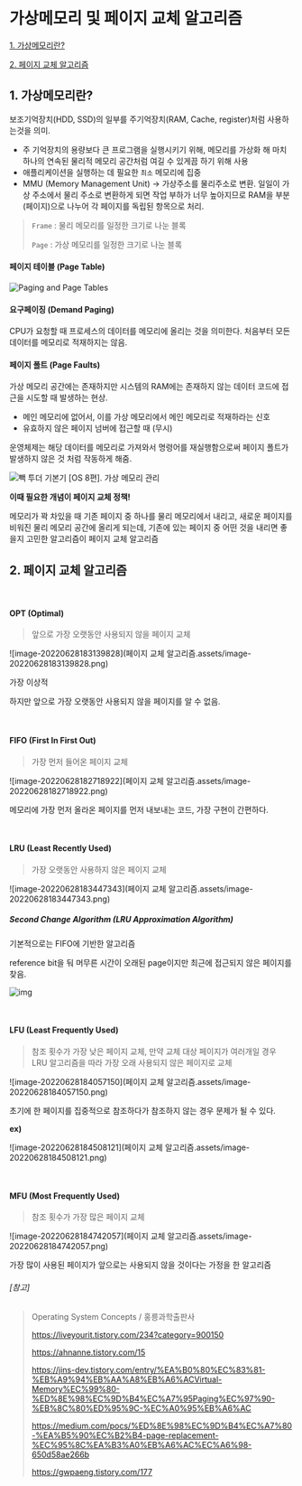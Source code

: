 # 가상메모리 및 페이지 교체 알고리즘



[1. 가상메모리란?](#1.-가상메모리란?)

[2. 페이지 교체 알고리즘](#2.-페이지-교체-알고리즘)



## 1. 가상메모리란?

보조기억장치(HDD, SSD)의 일부를 주기억장치(RAM, Cache, register)처럼 사용하는것을 의미.

- 주 기억장치의 용량보다 큰 프로그램을 실행시키기 위해, 메모리를 가상화 해 마치 하나의 연속된 물리적 메모리 공간처럼 여길 수 있게끔 하기 위해 사용
- 애플리케이션을 실행하는 데 필요한 `최소` 메모리에 집중
- MMU (Memory Management Unit) -> 가상주소를 물리주소로 변환. 일일이 가상 주소에서 물리 주소로 변환하게 되면 작업 부하가 너무 높아지므로 RAM을 부분(페이지)으로 나누어 각 페이지를 독립된 항목으로 처리.

> `Frame` : 물리 메모리를 일정한 크기로 나눈 블록
>
> `Page` : 가상 메모리를 일정한 크기로 나눈 블록



#### 페이지 테이블 (Page Table)

![Paging and Page Tables](https://images.velog.io/images/jieuni/post/4c3139a6-7c2e-4e96-8c19-7122abd5d0c0/image.png)

#### 요구페이징 (Demand Paging)

CPU가 요청할 때 프로세스의 데이터를 메모리에 올리는 것을 의미한다. 처음부터 모든 데이터를 메모리로 적재하지는 않음.



#### 페이지 폴트 (Page Faults)

가상 메모리 공간에는 존재하지만 시스템의 RAM에는 존재하지 않는 데이터 코드에 접근을 시도할 때 발생하는 현상.

- 메인 메모리에 없어서, 이를 가상 메모리에서 메인 메모리로 적재하라는 신호
- 유효하지 않은 페이지 넘버에 접근할 때 (무시)

운영체제는 해당 데이터를 메모리로 가져와서 명령어를 재실행함으로써 페이지 폴트가 발생하지 않은 것 처럼 작동하게 해줌.

![빽 투더 기본기 [OS 8편]. 가상 메모리 관리](https://blog.kakaocdn.net/dn/3MDND/btqzkQXWwnT/HnW1LS7RrayvpvoWqjslDK/img.png)



**이때 필요한 개념이 페이지 교체 정책!** 

메모리가 꽉 차있을 때 기존 페이지 중 하나를 물리 메모리에서 내리고, 새로운 페이지를 비워진 물리 메모리 공간에 올리게 되는데, 기존에 있는 페이지 중 어떤 것을 내리면 좋을지 고민한 알고리즘이 페이지 교체 알고리즘



## 2. 페이지 교체 알고리즘

<br>

#### OPT (Optimal)

> 앞으로 가장 오랫동안 사용되지 않을 페이지 교체

![image-20220628183139828](페이지 교체 알고리즘.assets/image-20220628183139828.png)

가장 이상적

하지만 앞으로 가장 오랫동안 사용되지 않을 페이지를 알 수 없음.

<br>

#### FIFO (First In First Out)

> 가장 먼저 들어온 페이지 교체

![image-20220628182718922](페이지 교체 알고리즘.assets/image-20220628182718922.png)

메모리에 가장 먼저 올라온 페이지를 먼저 내보내는 코드, 가장 구현이 간편하다.

<br>

#### LRU (Least Recently Used)

> 가장 오랫동안 사용하지 않은 페이지 교체

![image-20220628183447343](페이지 교체 알고리즘.assets/image-20220628183447343.png)

##### Second Change Algorithm (LRU Approximation Algorithm)

기본적으로는 FIFO에 기반한 알고리즘 

reference bit을 둬 머무른 시간이 오래된 page이지만 최근에 접근되지 않은 페이지를 찾음.

![img](https://blog.kakaocdn.net/dn/bn2zJ6/btqKxmEm0h3/T6J6j7rOCTPkkCJWIQ3wMK/img.png)

<br>

#### LFU (Least Frequently Used)

> 참조 횟수가 가장 낮은 페이지 교체, 만약 교체 대상 페이지가 여러개일 경우 LRU 알고리즘을 따라 가장 오래 사용되지 않은 페이지로 교체

![image-20220628184057150](페이지 교체 알고리즘.assets/image-20220628184057150.png)

초기에 한 페이지를 집중적으로 참조하다가 참조하지 않는 경우 문제가 될 수 있다.

**ex)** 

![image-20220628184508121](페이지 교체 알고리즘.assets/image-20220628184508121.png)

<br>

#### MFU (Most Frequently Used)

> 참조 횟수가 가장 많은 페이지 교체

![image-20220628184742057](페이지 교체 알고리즘.assets/image-20220628184742057.png)



가장 많이 사용된 페이지가 앞으로는 사용되지 않을 것이다는 가정을 한 알고리즘









###### [참고]

>Operating System Concepts / 홍릉과학출판사
>
>https://liveyourit.tistory.com/234?category=900150
>
>https://ahnanne.tistory.com/15
>
>https://jins-dev.tistory.com/entry/%EA%B0%80%EC%83%81-%EB%A9%94%EB%AA%A8%EB%A6%ACVirtual-Memory%EC%99%80-%ED%8E%98%EC%9D%B4%EC%A7%95Paging%EC%97%90-%EB%8C%80%ED%95%9C-%EC%A0%95%EB%A6%AC
>
>https://medium.com/pocs/%ED%8E%98%EC%9D%B4%EC%A7%80-%EA%B5%90%EC%B2%B4-page-replacement-%EC%95%8C%EA%B3%A0%EB%A6%AC%EC%A6%98-650d58ae266b
>
>https://gwpaeng.tistory.com/177
